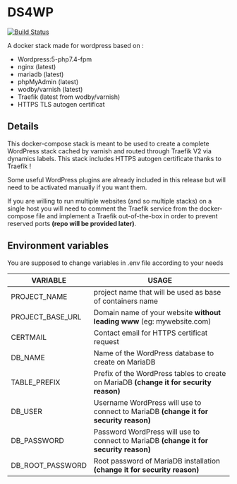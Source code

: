 # DS4WP

[![Build Status](https://travis-ci.com/GGI1982/DS4WP.svg?branch=master)](https://travis-ci.com/GGI1982/DS4WP)

A docker stack made for wordpress based on :

- Wordpress:5-php7.4-fpm
- nginx (latest)
- mariadb (latest)
- phpMyAdmin (latest)
- wodby/varnish (latest)
- Traefik (latest from wodby/varnish)
- HTTPS TLS autogen certificat

## Details

This docker-compose stack is meant to be used to create a complete WordPress stack cached by varnish and routed through Traefik V2 via dynamics labels.
This stack includes HTTPS autogen certificate thanks to Traefik !

Some useful WordPress plugins are already included in this release but will need to be activated manually if you want them.

If you are willing to run multiple websites (and so multiple stacks) on a single host you will need to comment the Traefik service from the docker-compose file and implement a Traefik out-of-the-box in order to prevent reserved ports **(repo will be provided later)**.

## Environment variables

You are supposed to change variables in .env file according to your needs

| VARIABLE | USAGE |
| ------ | ------ |
| PROJECT_NAME | project name that will be used as base of containers name |
| PROJECT_BASE_URL | Domain name of your website **without leading www** (eg: mywebsite.com) |
| CERTMAIL | Contact email for HTTPS certificat request|
| DB_NAME | Name of the WordPress database to create on MariaDB|
| TABLE_PREFIX | Prefix of the WordPress tables to create on MariaDB **(change it for security reason)**|
| DB_USER |Username WordPress will use to connect to MariaDB **(change it for security reason)** |
| DB_PASSWORD | Password WordPress will use to connect to MariaDB **(change it for security reason)** |
| DB_ROOT_PASSWORD | Root password of MariaDB installation **(change it for security reason)**|
